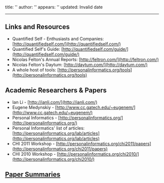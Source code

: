 title: ''
author: ''
appears: ''
updated: Invalid date

---

## Links and Resources

* Quantified Self - Enthusiasts and Companies: [http://quantifiedself.com/](http://quantifiedself.com/)
* Quantified Self's Guide: [http://quantifiedself.com/guide/](http://quantifiedself.com/guide/)
* Nicolas Felton's Annual Reports: [http://feltron.com/](http://feltron.com/)
* Nicolas Felton's Daytum: [http://daytum.com/](http://daytum.com/)
* A whole host of tools: [http://personalinformatics.org/tools](http://personalinformatics.org/tools)

## Academic Researchers & Papers

* Ian Li - [http://ianli.com/](http://ianli.com/)
* Eugene Medynskiy - [http://www.cc.gatech.edu/~eugenem/](http://www.cc.gatech.edu/~eugenem/)
* Personal Informatics - [http://personalinformatics.org/](http://personalinformatics.org/)
* Personal Informatics' list of articles: [http://personalinformatics.org/lab/articles](http://personalinformatics.org/lab/articles)
* CHI 2011 Workshop - [http://personalinformatics.org/chi2011/papers](http://personalinformatics.org/chi2011/papers)
* CHI 2010 Workshop - [http://personalinformatics.org/chi2010/](http://personalinformatics.org/chi2010/)

## [Paper Summaries](PaperSummaries.md)
